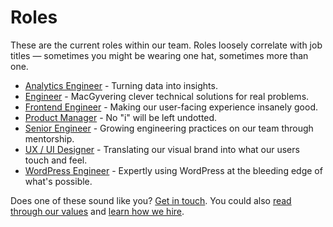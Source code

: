 # Roles

These are the current roles within our team. Roles loosely correlate with job titles — sometimes you might be wearing one hat, sometimes more than one.

* [Analytics Engineer](https://github.com/fusioneng/tech-docs/blob/master/roles/analytics-engineer.md) - Turning data into insights.
* [Engineer](https://github.com/fusioneng/tech-docs/blob/master/roles/engineer.md) - MacGyvering clever technical solutions for real problems.
* [Frontend Engineer](https://github.com/fusioneng/tech-docs/blob/master/roles/frontend-engineer.md) - Making our user-facing experience insanely good.
* [Product Manager](https://github.com/fusioneng/tech-docs/blob/master/roles/product-manager.md) - No "i" will be left undotted.
* [Senior Engineer](https://github.com/fusioneng/tech-docs/blob/master/roles/senior-engineer.md) - Growing engineering practices on our team through mentorship.
* [UX / UI Designer](https://github.com/fusioneng/tech-docs/blob/master/roles/ux-ui-designer.md) - Translating our visual brand into what our users touch and feel.
* [WordPress Engineer](https://github.com/fusioneng/tech-docs/blob/master/roles/wordpress-engineer.md) - Expertly using WordPress at the bleeding edge of what's possible.

Does one of these sound like you? [Get in touch](mailto:tech-jobs@fusion.net). You could also [read through our values](https://github.com/fusioneng/tech-docs/blob/master/team-culture/values.md) and [learn how we hire](https://github.com/fusioneng/tech-docs/blob/master/team-culture/how-we-hire.md).
